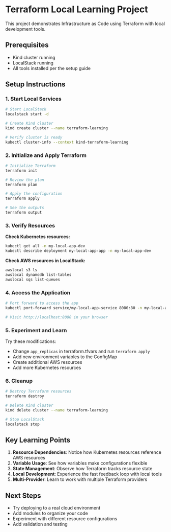 # Terraform Local Learning Project

This project demonstrates Infrastructure as Code using Terraform with local development tools.

## Prerequisites
- Kind cluster running
- LocalStack running
- All tools installed per the setup guide

## Setup Instructions

### 1. Start Local Services
```bash
# Start LocalStack
localstack start -d

# Create Kind cluster
kind create cluster --name terraform-learning

# Verify cluster is ready
kubectl cluster-info --context kind-terraform-learning
```

### 2. Initialize and Apply Terraform
```bash
# Initialize Terraform
terraform init

# Review the plan
terraform plan

# Apply the configuration
terraform apply

# See the outputs
terraform output
```

### 3. Verify Resources

**Check Kubernetes resources:**
```bash
kubectl get all -n my-local-app-dev
kubectl describe deployment my-local-app-app -n my-local-app-dev
```

**Check AWS resources in LocalStack:**
```bash
awslocal s3 ls
awslocal dynamodb list-tables
awslocal sqs list-queues
```

### 4. Access the Application
```bash
# Port forward to access the app
kubectl port-forward service/my-local-app-service 8080:80 -n my-local-app-dev

# Visit http://localhost:8080 in your browser
```

### 5. Experiment and Learn

Try these modifications:
- Change `app_replicas` in terraform.tfvars and run `terraform apply`
- Add new environment variables to the ConfigMap
- Create additional AWS resources
- Add more Kubernetes resources

### 6. Cleanup
```bash
# Destroy Terraform resources
terraform destroy

# Delete Kind cluster
kind delete cluster --name terraform-learning

# Stop LocalStack
localstack stop
```

## Key Learning Points

1. **Resource Dependencies**: Notice how Kubernetes resources reference AWS resources
2. **Variable Usage**: See how variables make configurations flexible
3. **State Management**: Observe how Terraform tracks resource state
4. **Local Development**: Experience the fast feedback loop with local tools
5. **Multi-Provider**: Learn to work with multiple Terraform providers

## Next Steps

- Try deploying to a real cloud environment
- Add modules to organize your code
- Experiment with different resource configurations
- Add validation and testing